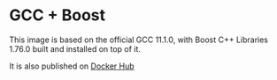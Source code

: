 # GCC + Boost
This image is based on the official GCC 11.1.0, with Boost C++ Libraries 1.76.0 built and installed on top of it.

It is also published on [Docker Hub](https://hub.docker.com/r/andycodes/gcc-boost)
